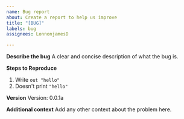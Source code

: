 ```yaml
---
name: Bug report
about: Create a report to help us improve
title: "[BUG]"
labels: bug
assignees: LonnonjamesD

---
```


**Describe the bug**
A clear and concise description of what the bug is.

**Steps to Reproduce**
1. Write ```out "hello"```
2. Doesn't print ```"hello"```

**Version**
Version: 0.0.1a

**Additional context**
Add any other context about the problem here.
